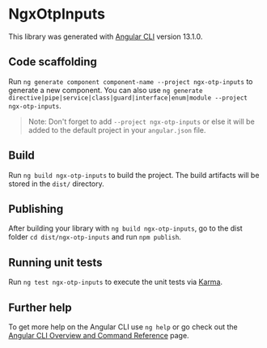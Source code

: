 # NgxOtpInputs

This library was generated with [Angular CLI](https://github.com/angular/angular-cli) version 13.1.0.

## Code scaffolding

Run `ng generate component component-name --project ngx-otp-inputs` to generate a new component. You can also use `ng generate directive|pipe|service|class|guard|interface|enum|module --project ngx-otp-inputs`.
> Note: Don't forget to add `--project ngx-otp-inputs` or else it will be added to the default project in your `angular.json` file. 

## Build

Run `ng build ngx-otp-inputs` to build the project. The build artifacts will be stored in the `dist/` directory.

## Publishing

After building your library with `ng build ngx-otp-inputs`, go to the dist folder `cd dist/ngx-otp-inputs` and run `npm publish`.

## Running unit tests

Run `ng test ngx-otp-inputs` to execute the unit tests via [Karma](https://karma-runner.github.io).

## Further help

To get more help on the Angular CLI use `ng help` or go check out the [Angular CLI Overview and Command Reference](https://angular.io/cli) page.
